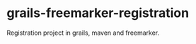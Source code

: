 grails-freemarker-registration
==============================

Registration project in grails, maven and freemarker.
